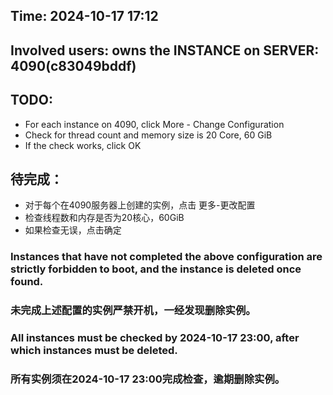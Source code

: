 ## Time: 2024-10-17 17:12
## Involved users:  owns the INSTANCE on SERVER: 4090(c83049bddf)
## TODO:
* For each instance on 4090, click More - Change Configuration
* Check for thread count and memory size is 20 Core, 60 GiB
* If the check works, click OK

## 待完成：
* 对于每个在4090服务器上创建的实例，点击 更多-更改配置
* 检查线程数和内存是否为20核心，60GiB
* 如果检查无误，点击确定

### Instances that have not completed the above configuration are strictly forbidden to boot, and the instance is deleted once found. 
### 未完成上述配置的实例严禁开机，一经发现删除实例。

### All instances must be checked by 2024-10-17 23:00, after which instances must be deleted.
### 所有实例须在2024-10-17 23:00完成检查，逾期删除实例。

